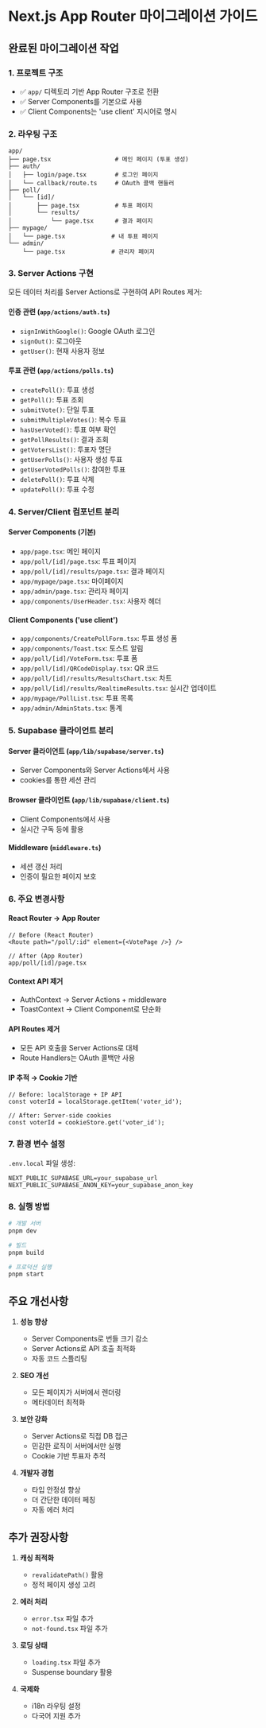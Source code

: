 # Next.js App Router 마이그레이션 가이드

## 완료된 마이그레이션 작업

### 1. 프로젝트 구조
- ✅ `app/` 디렉토리 기반 App Router 구조로 전환
- ✅ Server Components를 기본으로 사용
- ✅ Client Components는 'use client' 지시어로 명시

### 2. 라우팅 구조
```
app/
├── page.tsx                  # 메인 페이지 (투표 생성)
├── auth/
│   ├── login/page.tsx        # 로그인 페이지
│   └── callback/route.ts     # OAuth 콜백 핸들러
├── poll/
│   └── [id]/
│       ├── page.tsx          # 투표 페이지
│       └── results/
│           └── page.tsx      # 결과 페이지
├── mypage/
│   └── page.tsx             # 내 투표 페이지
└── admin/
    └── page.tsx             # 관리자 페이지
```

### 3. Server Actions 구현
모든 데이터 처리를 Server Actions로 구현하여 API Routes 제거:

#### 인증 관련 (`app/actions/auth.ts`)
- `signInWithGoogle()`: Google OAuth 로그인
- `signOut()`: 로그아웃
- `getUser()`: 현재 사용자 정보

#### 투표 관련 (`app/actions/polls.ts`)
- `createPoll()`: 투표 생성
- `getPoll()`: 투표 조회
- `submitVote()`: 단일 투표
- `submitMultipleVotes()`: 복수 투표
- `hasUserVoted()`: 투표 여부 확인
- `getPollResults()`: 결과 조회
- `getVotersList()`: 투표자 명단
- `getUserPolls()`: 사용자 생성 투표
- `getUserVotedPolls()`: 참여한 투표
- `deletePoll()`: 투표 삭제
- `updatePoll()`: 투표 수정

### 4. Server/Client 컴포넌트 분리

#### Server Components (기본)
- `app/page.tsx`: 메인 페이지
- `app/poll/[id]/page.tsx`: 투표 페이지
- `app/poll/[id]/results/page.tsx`: 결과 페이지
- `app/mypage/page.tsx`: 마이페이지
- `app/admin/page.tsx`: 관리자 페이지
- `app/components/UserHeader.tsx`: 사용자 헤더

#### Client Components ('use client')
- `app/components/CreatePollForm.tsx`: 투표 생성 폼
- `app/components/Toast.tsx`: 토스트 알림
- `app/poll/[id]/VoteForm.tsx`: 투표 폼
- `app/poll/[id]/QRCodeDisplay.tsx`: QR 코드
- `app/poll/[id]/results/ResultsChart.tsx`: 차트
- `app/poll/[id]/results/RealtimeResults.tsx`: 실시간 업데이트
- `app/mypage/PollList.tsx`: 투표 목록
- `app/admin/AdminStats.tsx`: 통계

### 5. Supabase 클라이언트 분리

#### Server 클라이언트 (`app/lib/supabase/server.ts`)
- Server Components와 Server Actions에서 사용
- cookies를 통한 세션 관리

#### Browser 클라이언트 (`app/lib/supabase/client.ts`)
- Client Components에서 사용
- 실시간 구독 등에 활용

#### Middleware (`middleware.ts`)
- 세션 갱신 처리
- 인증이 필요한 페이지 보호

### 6. 주요 변경사항

#### React Router → App Router
```tsx
// Before (React Router)
<Route path="/poll/:id" element={<VotePage />} />

// After (App Router)
app/poll/[id]/page.tsx
```

#### Context API 제거
- AuthContext → Server Actions + middleware
- ToastContext → Client Component로 단순화

#### API Routes 제거
- 모든 API 호출을 Server Actions로 대체
- Route Handlers는 OAuth 콜백만 사용

#### IP 추적 → Cookie 기반
```tsx
// Before: localStorage + IP API
const voterId = localStorage.getItem('voter_id');

// After: Server-side cookies
const voterId = cookieStore.get('voter_id');
```

### 7. 환경 변수 설정
`.env.local` 파일 생성:
```
NEXT_PUBLIC_SUPABASE_URL=your_supabase_url
NEXT_PUBLIC_SUPABASE_ANON_KEY=your_supabase_anon_key
```

### 8. 실행 방법
```bash
# 개발 서버
pnpm dev

# 빌드
pnpm build

# 프로덕션 실행
pnpm start
```

## 주요 개선사항

1. **성능 향상**
   - Server Components로 번들 크기 감소
   - Server Actions로 API 호출 최적화
   - 자동 코드 스플리팅

2. **SEO 개선**
   - 모든 페이지가 서버에서 렌더링
   - 메타데이터 최적화

3. **보안 강화**
   - Server Actions로 직접 DB 접근
   - 민감한 로직이 서버에서만 실행
   - Cookie 기반 투표자 추적

4. **개발자 경험**
   - 타입 안정성 향상
   - 더 간단한 데이터 페칭
   - 자동 에러 처리

## 추가 권장사항

1. **캐싱 최적화**
   - `revalidatePath()` 활용
   - 정적 페이지 생성 고려

2. **에러 처리**
   - `error.tsx` 파일 추가
   - `not-found.tsx` 파일 추가

3. **로딩 상태**
   - `loading.tsx` 파일 추가
   - Suspense boundary 활용

4. **국제화**
   - i18n 라우팅 설정
   - 다국어 지원 추가